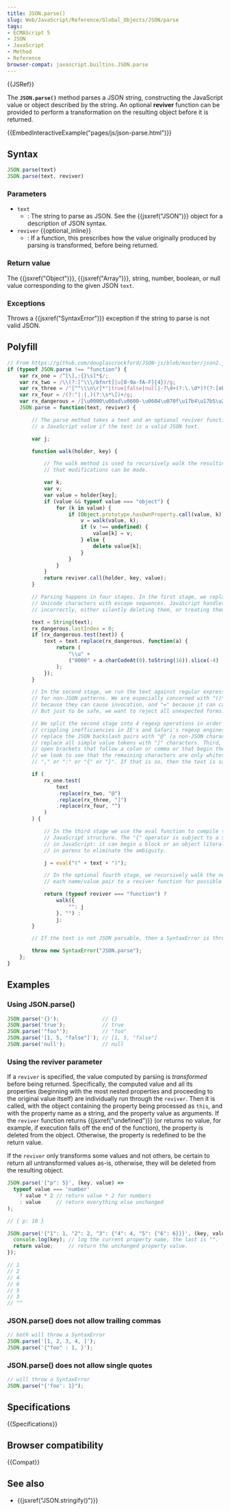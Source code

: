 ```yaml
---
title: JSON.parse()
slug: Web/JavaScript/Reference/Global_Objects/JSON/parse
tags:
- ECMAScript 5
- JSON
- JavaScript
- Method
- Reference
browser-compat: javascript.builtins.JSON.parse
---
```

{{JSRef}}

The **`JSON.parse()`** method parses a JSON string, constructing the JavaScript
value or object described by the string. An optional **reviver** function can be
provided to perform a transformation on the resulting object before it is
returned.

{{EmbedInteractiveExample("pages/js/json-parse.html")}}

## Syntax

```js
JSON.parse(text)
JSON.parse(text, reviver)
```

### Parameters

*   `text`
    *   : The string to parse as JSON. See the {{jsxref("JSON")}} object for a
        description of JSON syntax.
*   `reviver` {{optional_inline}}
    *   : If a function, this prescribes how the value originally produced by
        parsing is transformed, before being returned.

### Return value

The {{jsxref("Object")}}, {{jsxref("Array")}}, string, number,
boolean, or null value corresponding to the given JSON `text`.

### Exceptions

Throws a {{jsxref("SyntaxError")}} exception if the string to parse is
not valid JSON.

## Polyfill

```js
// From https://github.com/douglascrockford/JSON-js/blob/master/json2.js
if (typeof JSON.parse !== "function") {
    var rx_one = /^[\],:{}\s]*$/;
    var rx_two = /\\(?:["\\\/bfnrt]|u[0-9a-fA-F]{4})/g;
    var rx_three = /"[^"\\\n\r]*"|true|false|null|-?\d+(?:\.\d*)?(?:[eE][+\-]?\d+)?/g;
    var rx_four = /(?:^|:|,)(?:\s*\[)+/g;
    var rx_dangerous = /[\u0000\u00ad\u0600-\u0604\u070f\u17b4\u17b5\u200c-\u200f\u2028-\u202f\u2060-\u206f\ufeff\ufff0-\uffff]/g;
    JSON.parse = function(text, reviver) {

        // The parse method takes a text and an optional reviver function, and returns
        // a JavaScript value if the text is a valid JSON text.

        var j;

        function walk(holder, key) {

            // The walk method is used to recursively walk the resulting structure so
            // that modifications can be made.

            var k;
            var v;
            var value = holder[key];
            if (value && typeof value === "object") {
                for (k in value) {
                    if (Object.prototype.hasOwnProperty.call(value, k)) {
                        v = walk(value, k);
                        if (v !== undefined) {
                            value[k] = v;
                        } else {
                            delete value[k];
                        }
                    }
                }
            }
            return reviver.call(holder, key, value);
        }

        // Parsing happens in four stages. In the first stage, we replace certain
        // Unicode characters with escape sequences. JavaScript handles many characters
        // incorrectly, either silently deleting them, or treating them as line endings.

        text = String(text);
        rx_dangerous.lastIndex = 0;
        if (rx_dangerous.test(text)) {
            text = text.replace(rx_dangerous, function(a) {
                return (
                    "\\u" +
                    ("0000" + a.charCodeAt(0).toString(16)).slice(-4)
                );
            });
        }

        // In the second stage, we run the text against regular expressions that look
        // for non-JSON patterns. We are especially concerned with "()" and "new"
        // because they can cause invocation, and "=" because it can cause mutation.
        // But just to be safe, we want to reject all unexpected forms.

        // We split the second stage into 4 regexp operations in order to work around
        // crippling inefficiencies in IE's and Safari's regexp engines. First we
        // replace the JSON backslash pairs with "@" (a non-JSON character). Second, we
        // replace all simple value tokens with "]" characters. Third, we delete all
        // open brackets that follow a colon or comma or that begin the text. Finally,
        // we look to see that the remaining characters are only whitespace or "]" or
        // "," or ":" or "{" or "}". If that is so, then the text is safe for eval.

        if (
            rx_one.test(
                text
                .replace(rx_two, "@")
                .replace(rx_three, "]")
                .replace(rx_four, "")
            )
        ) {

            // In the third stage we use the eval function to compile the text into a
            // JavaScript structure. The "{" operator is subject to a syntactic ambiguity
            // in JavaScript: it can begin a block or an object literal. We wrap the text
            // in parens to eliminate the ambiguity.

            j = eval("(" + text + ")");

            // In the optional fourth stage, we recursively walk the new structure, passing
            // each name/value pair to a reviver function for possible transformation.

            return (typeof reviver === "function") ?
                walk({
                    "": j
                }, "") :
                j;
        }

        // If the text is not JSON parsable, then a SyntaxError is thrown.

        throw new SyntaxError("JSON.parse");
    };
}
```

## Examples

### Using JSON.parse()

```js
JSON.parse('{}');              // {}
JSON.parse('true');            // true
JSON.parse('"foo"');           // "foo"
JSON.parse('[1, 5, "false"]'); // [1, 5, "false"]
JSON.parse('null');            // null
```

### Using the reviver parameter

If a `reviver` is specified, the value computed by parsing is *transformed*
before being returned. Specifically, the computed value and all its properties
(beginning with the most nested properties and proceeding to the original value
itself) are individually run through the `reviver`. Then it is called, with the
object containing the property being processed as `this`, and with the property
name as a string, and the property value as arguments. If the `reviver` function
returns {{jsxref("undefined")}} (or returns no value, for example, if
execution falls off the end of the function), the property is deleted from the
object. Otherwise, the property is redefined to be the return value.

If the `reviver` only transforms some values and not others, be certain to
return all untransformed values as-is, otherwise, they will be deleted from the
resulting object.

```js
JSON.parse('{"p": 5}', (key, value) =>
  typeof value === 'number'
    ? value * 2 // return value * 2 for numbers
    : value     // return everything else unchanged
);

// { p: 10 }

JSON.parse('{"1": 1, "2": 2, "3": {"4": 4, "5": {"6": 6}}}', (key, value) => {
  console.log(key); // log the current property name, the last is "".
  return value;     // return the unchanged property value.
});

// 1
// 2
// 4
// 6
// 5
// 3
// ""
```

### JSON.parse() does not allow trailing commas

```js example-bad
// both will throw a SyntaxError
JSON.parse('[1, 2, 3, 4, ]');
JSON.parse('{"foo" : 1, }');
```

### JSON.parse() does not allow single quotes

```js example-bad
// will throw a SyntaxError
JSON.parse("{'foo': 1}");
```

## Specifications

{{Specifications}}

## Browser compatibility

{{Compat}}

## See also

*   {{jsxref("JSON.stringify()")}}

